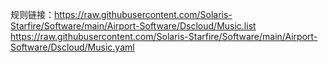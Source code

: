 规则链接：https://raw.githubusercontent.com/Solaris-Starfire/Software/main/Airport-Software/Dscloud/Music.list
https://raw.githubusercontent.com/Solaris-Starfire/Software/main/Airport-Software/Dscloud/Music.yaml
